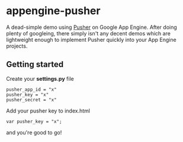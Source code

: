 # appengine-pusher
A dead-simple demo using <a href="http://pusher.com" target="_blank">Pusher</a> on Google App Engine. After doing plenty of googleing, there simply isn't any decent demos which are lightweight enough to implement Pusher quickly into your App Engine projects. 


## Getting started
Create your <b>settings.py</b> file
```
pusher_app_id = "x"
pusher_key = "x"
pusher_secret = "x"
```

Add your pusher key to index.html
```
var pusher_key = "x";
```

and you're good to go!
